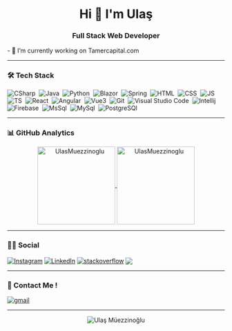 <h1 align="center">Hi 👋 I'm Ulaş</h1>
<h3 align="center">Full Stack Web Developer</h3>
- 🔭 I’m currently working on Tamercapital.com

<hr class="dotted">

### 🛠 Tech Stack
![CSharp](https://img.shields.io/badge/-Csharp-05122A?style=for-the-badge&logo=csharp)&nbsp;
![Java](https://img.shields.io/badge/-Java-05122A?style=for-the-badge&logo=java&logoColor=E06C00)&nbsp;
![Python](https://img.shields.io/badge/-Python-05122A?style=for-the-badge&logo=python&logoColor=F7CB3F)&nbsp;
![Blazor](https://img.shields.io/badge/Blazor-05122A?style=for-the-badge&logo=blazor)&nbsp;
![Spring](https://img.shields.io/badge/Spring-05122A?style=for-the-badge&logo=spring&logoColor=72AC41)&nbsp;
![HTML](https://img.shields.io/badge/-HTML-05122A?style=for-the-badge&logo=HTML5&logoColor=E34F26)&nbsp;
![CSS](https://img.shields.io/badge/-CSS-05122A?style=for-the-badge&logo=CSS3&logoColor=268FC9)&nbsp;
![JS](https://img.shields.io/badge/-Javascript-05122A?style=for-the-badge&logo=javascript)&nbsp;
![TS](https://img.shields.io/badge/TypeScript-05122A?style=for-the-badge&logo=typescript)&nbsp;
![React](https://img.shields.io/badge/-React-05122A?style=for-the-badge&logo=react)&nbsp;
![Angular](https://img.shields.io/badge/-Angular-05122A?style=for-the-badge&logo=angular&logoColor=BD002E)&nbsp;
![Vue3](https://img.shields.io/badge/Vue3-05122A?style=for-the-badge&logo=vue.js)&nbsp;
![Git](https://img.shields.io/badge/-Git-05122A?style=for-the-badge&logo=git)&nbsp;
![Visual Studio Code](https://img.shields.io/badge/-Visual%20Studio%20Code-05122A?style=for-the-badge&logo=visual-studio-code&logoColor=007ACC)&nbsp;
![Intellij](https://img.shields.io/badge/-Intellij-05122A?style=for-the-badge&logo=intellij-idea&logoColor=CF3B72)&nbsp;
![Firebase](https://img.shields.io/badge/firebase-05122A?style=for-the-badge&logo=firebase&logoColor=yellow)&nbsp;
![MsSql](https://img.shields.io/badge/Ms%20Sql-05122A?style=for-the-badge&logo=microsoft-sql-server)&nbsp;
![MySql](https://img.shields.io/badge/Mysql-05122A?style=for-the-badge&logo=mysql)&nbsp;
![PostgreSQl](https://img.shields.io/badge/Postgre%20Sql-05122A?style=for-the-badge&logo=postgresql)&nbsp;


<hr class="dotted">

### 📊 GitHub Analytics  
<p align="center">
<a href="https://github.com/UlasMuezzinoglu">
  <img height="180em" align="center" src="https://github-readme-stats.vercel.app/api?username=UlasMuezzinoglu&show_icons=true&locale=en&theme=algolia&include_all_commits=true&count_private=true" alt="UlasMuezzinoglu"/>
  <img height="180em" align="center" src="https://github-readme-stats.vercel.app/api/top-langs?username=UlasMuezzinoglu&show_icons=true&locale=en&layout=compact&langs_count=8&theme=algolia" alt="UlasMuezzinoglu"/>
</a>
</p>

<hr class="dotted">

### 🤝🏻 Social


<a href="https://instagram.com/he.justulas" target="blank"><img align="center" src="https://img.shields.io/badge/Instagram-E4405F?style=for-the-badge&logo=instagram&logoColor=white" alt="Instagram" /></a>
 <a href="https://linkedin.com/in/ulasmuezzinoglu/" target="blank"><img align="center" src="https://img.shields.io/badge/LinkedIn-0077B5?style=for-the-badge&logo=linkedin&logoColor=white" alt="LinkedIn" /></a>
<a href="https://stackoverflow.com/users/16507028/" target="blank"><img align="center" src="https://img.shields.io/badge/Stack_Overflow-FE7A16?style=for-the-badge&logo=stack-overflow&logoColor=white" alt="stackoverflow" /></a>
<a href ="https://medium.com/@martulas5252" target="blank"><img align="center" src="https://img.shields.io/badge/Medium-12100E?style=for-the-badge&logo=medium&logoColor=white"/></a>


<hr class="dotted">

### 📩 Contact Me ! 

<a href="mailto:martulas5252@gmail.com" target="blank"><img align="center" src="https://img.shields.io/badge/Gmail-D14836?style=for-the-badge&logo=gmail&logoColor=white" alt="gmail" /></a>

<hr class="dotted">
<p align="center"> <img src="https://komarev.com/ghpvc/?username=UlasMuezzinoglu&label=Profile%20Views&color=237b5e&style=flat-square" alt="Ulaş Müezzinoğlu" /> </p>
